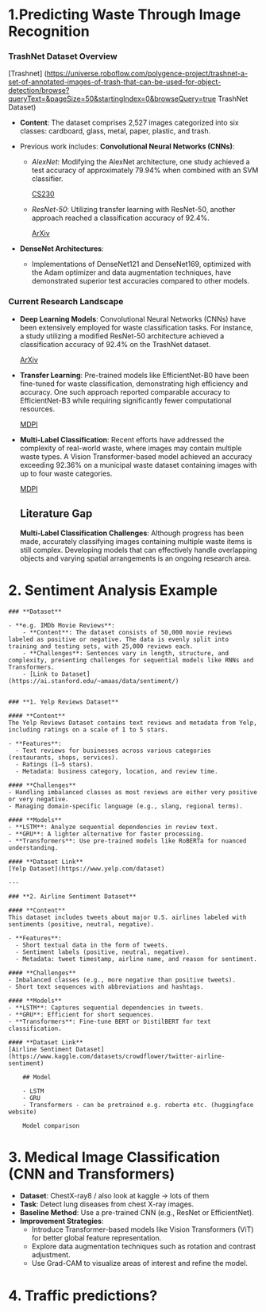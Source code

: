 # 1.Predicting Waste Through Image Recognition

### TrashNet Dataset Overview
[Trashnet] (https://universe.roboflow.com/polygence-project/trashnet-a-set-of-annotated-images-of-trash-that-can-be-used-for-object-detection/browse?queryText=&pageSize=50&startingIndex=0&browseQuery=true TrashNet Dataset)

- **Content**: The dataset comprises 2,527 images categorized into six classes: cardboard, glass, metal, paper, plastic, and trash.
- Previous work includes:
  **Convolutional Neural Networks (CNNs)**:
    - *AlexNet*: Modifying the AlexNet architecture, one study achieved a test accuracy of approximately 79.94% when combined with an SVM classifier.
        
        [CS230](https://cs230.stanford.edu/projects_spring_2020/reports/38847029.pdf?utm_source=chatgpt.com)
        
    - *ResNet-50*: Utilizing transfer learning with ResNet-50, another approach reached a classification accuracy of 92.4%.
        
        [ArXiv](https://arxiv.org/abs/2011.01353?utm_source=chatgpt.com)
        
- **DenseNet Architectures**:
    - Implementations of DenseNet121 and DenseNet169, optimized with the Adam optimizer and data augmentation techniques, have demonstrated superior test accuracies compared to other models.

### Current Research Landscape

- **Deep Learning Models**: Convolutional Neural Networks (CNNs) have been extensively employed for waste classification tasks. For instance, a study utilizing a modified ResNet-50 architecture achieved a classification accuracy of 92.4% on the TrashNet dataset.
    
    [ArXiv](https://arxiv.org/abs/2011.01353?utm_source=chatgpt.com)
    
- **Transfer Learning**: Pre-trained models like EfficientNet-B0 have been fine-tuned for waste classification, demonstrating high efficiency and accuracy. One such approach reported comparable accuracy to EfficientNet-B3 while requiring significantly fewer computational resources.
    
    [MDPI](https://www.mdpi.com/2071-1050/14/12/7222?utm_source=chatgpt.com)
    
- **Multi-Label Classification**: Recent efforts have addressed the complexity of real-world waste, where images may contain multiple waste types. A Vision Transformer-based model achieved an accuracy exceeding 92.36% on a municipal waste dataset containing images with up to four waste categories.
    
    [MDPI](https://www.mdpi.com/2227-9717/12/6/1075?utm_source=chatgpt.com)
    
    ## Literature Gap
    
    **Multi-Label Classification Challenges**: Although progress has been made, accurately classifying images containing multiple waste items is still complex. Developing models that can effectively handle overlapping objects and varying spatial arrangements is an ongoing research area.
    
# 2. Sentiment Analysis Example
    
    ### **Dataset**
    
    - **e.g. IMDb Movie Reviews**:
        - **Content**: The dataset consists of 50,000 movie reviews labeled as positive or negative. The data is evenly split into training and testing sets, with 25,000 reviews each.
        - **Challenges**: Sentences vary in length, structure, and complexity, presenting challenges for sequential models like RNNs and Transformers.
        - [Link to Dataset](https://ai.stanford.edu/~amaas/data/sentiment/)

        
    ### **1. Yelp Reviews Dataset**

    #### **Content**
    The Yelp Reviews Dataset contains text reviews and metadata from Yelp, including ratings on a scale of 1 to 5 stars.
    
    - **Features**:
      - Text reviews for businesses across various categories (restaurants, shops, services).
      - Ratings (1–5 stars).
      - Metadata: business category, location, and review time.
    
    #### **Challenges**
    - Handling imbalanced classes as most reviews are either very positive or very negative.
    - Managing domain-specific language (e.g., slang, regional terms).
    
    #### **Models**
    - **LSTM**: Analyze sequential dependencies in review text.
    - **GRU**: A lighter alternative for faster processing.
    - **Transformers**: Use pre-trained models like RoBERTa for nuanced understanding.
    
    #### **Dataset Link**
    [Yelp Dataset](https://www.yelp.com/dataset)
    
    ---
    
    ### **2. Airline Sentiment Dataset**
    
    #### **Content**
    This dataset includes tweets about major U.S. airlines labeled with sentiments (positive, neutral, negative).
    
    - **Features**:
      - Short textual data in the form of tweets.
      - Sentiment labels (positive, neutral, negative).
      - Metadata: tweet timestamp, airline name, and reason for sentiment.
    
    #### **Challenges**
    - Imbalanced classes (e.g., more negative than positive tweets).
    - Short text sequences with abbreviations and hashtags.
    
    #### **Models**
    - **LSTM**: Captures sequential dependencies in tweets.
    - **GRU**: Efficient for short sequences.
    - **Transformers**: Fine-tune BERT or DistilBERT for text classification.
    
    #### **Dataset Link**
    [Airline Sentiment Dataset](https://www.kaggle.com/datasets/crowdflower/twitter-airline-sentiment)
        
        ## Model
        
        - LSTM
        - GRU
        - Transformers - can be pretrained e.g. roberta etc. (huggingface website)
        
        Model comparison
    

# **3. Medical Image Classification (CNN and Transformers)**

- **Dataset**: ChestX-ray8  / also look at kaggle -> lots of them
- **Task**: Detect lung diseases from chest X-ray images.
- **Baseline Method**: Use a pre-trained CNN (e.g., ResNet or EfficientNet).
- **Improvement Strategies**:
    - Introduce Transformer-based models like Vision Transformers (ViT) for better global feature representation.
    - Explore data augmentation techniques such as rotation and contrast adjustment.
    - Use Grad-CAM to visualize areas of interest and refine the model.

# 4. Traffic predictions?
